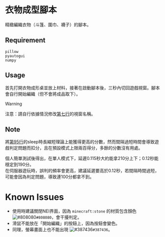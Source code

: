 # 衣物成型腳本
精緻編織衣物（斗篷、圍巾、襪子）的腳本。

## Requirement
```
pillow
pyautogui
numpy
```

## Usage
首先打開衣物成形桌並放上材料，接著在啟動腳本後，三秒內切回遊戲視窗。腳本會自行開始編織（但不會將成品取下）。  
> [!WARNING]
> 注意：請自行依據情況修改[第七行](ClothingStation.py#L7)的視窗名稱。

## Note
將[第95行](ClothingStation.py#L95)的sleep時長縮短理論上能獲得更高的分數，然而間隔過短時間會導致遊戲判定問題而扣分，且在預設模式上限兩百得分，多餘的分數沒有用處。

個人簡單測試後得出，在單人模式下，延遲0.115秒大約能拿210分上下；0.12秒能穩定到190分。  
在伺服器遊玩時，誤判的頻率會更高，建議延遲要高於0.12秒，若間隔時間過短，可能會因為判定問題，導致連100分都拿不到。

# Known Issues
+ 使用時建議關閉NEI界面，因為 `minecraft:stone` 的材質包含顏色 ![#808080](https://placehold.co/10x10/808080/808080.png)`#808080`，會干擾判定。
+ 滑鼠不能放在「開始編織」的按鈕上，因為按鈕會變色。
+ 同理，螢幕畫面上也不能出現 ![#387436](https://placehold.co/10x10/387436/387436.png)`#387436`。
